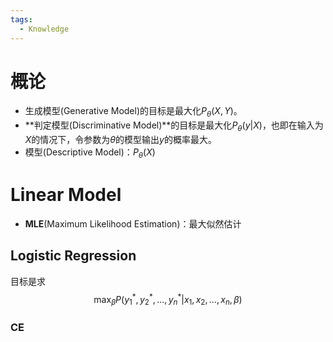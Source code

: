 ```yaml
---
tags:
  - Knowledge
---
```

# 概论
- 生成模型(Generative Model)的目标是最大化$P_\theta(X,Y)$。
- **判定模型(Discriminative Model)**的目标是最大化$P_\theta(y|X)$，也即在输入为$X$的情况下，令参数为$\theta$的模型输出$y$的概率最大。
- 模型(Descriptive Model)：$P_\theta(X)$
# Linear Model
- **MLE**(Maximum Likelihood Estimation)：最大似然估计
## Logistic Regression
目标是求
$$\max_\beta P(y_1^*,y_2^*,...,y_n^*|x_1,x_2,...,x_n,\beta)$$
### CE
